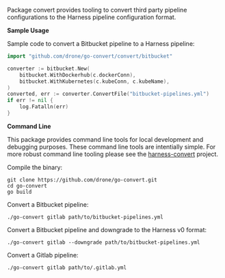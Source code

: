 Package convert provides tooling to convert third party pipeline configurations to the Harness pipeline configuration format.


__Sample Usage__

Sample code to convert a Bitbucket pipeline to a Harness pipeline:

```Go
import "github.com/drone/go-convert/convert/bitbucket"
```

```Go
converter := bitbucket.New(
	bitbucket.WithDockerhub(c.dockerConn),
	bitbucket.WithKubernetes(c.kubeConn, c.kubeName),
)
converted, err := converter.ConvertFile("bitbucket-pipelines.yml")
if err != nil {
	log.Fatalln(err)
}
```

__Command Line__

This package provides command line tools for local development and debugging purposes. These command line tools are intentially simple. For more robust command line tooling please see the [harness-convert](https://github.com/harness/harness-convert) project.

Compile the binary:

```
git clone https://github.com/drone/go-convert.git
cd go-convert
go build
```

Convert a Bitbucket pipeline:

```
./go-convert gitlab path/to/bitbucket-pipelines.yml
```

Convert a Bitbucket pipeline and downgrade to the Harness v0 format:

```
./go-convert gitlab --downgrade path/to/bitbucket-pipelines.yml
```

Convert a Gitlab pipeline:

```
./go-convert gitlab path/to/.gitlab.yml
```

